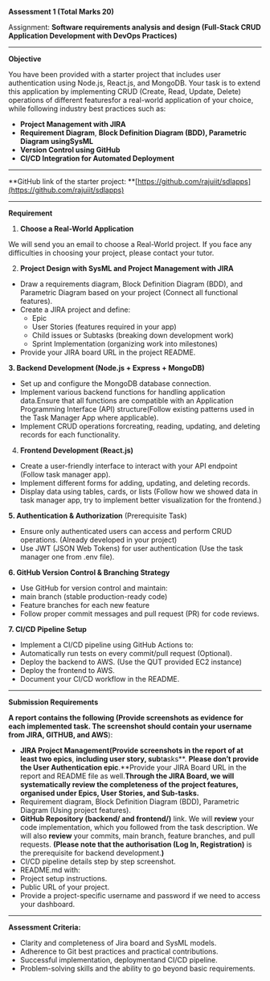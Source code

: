 **Assessment 1 (Total Marks **20**)**

Assignment: **Software requirements analysis and design (**Full-Stack CRUD Application Development with DevOps Practices**)**

---

**Objective**

You have been provided with a starter project that includes user authentication using Node.js, React.js, and MongoDB. Your task is to extend this application by implementing CRUD (Create, Read, Update, Delete) operations of different featuresfor a real-world application of your choice, while following industry best practices such as:

- **Project Management with JIRA**
- **Requirement Diagram**, **Block Definition Diagram (**BDD), Parametric Diagram using**SysML**
- **Version Control using GitHub**
- **CI/CD Integration for Automated Deployment**

---

**GitHub link of the starter project: **[https://github.com/rajuiit/sdlapps](https://github.com/rajuiit/sdlapps)

---

**Requirement**

1. **Choose a Real-World Application**

We will send you an email to choose a Real-World project. If you face any difficulties in choosing your project, please contact your tutor.

2. **Project Design with SysML and Project Management with JIRA**

- Draw a requirements diagram, Block Definition Diagram (BDD), and Parametric Diagram based on your project (Connect all functional features).
- Create a JIRA project and define:
  - Epic
  - User Stories (features required in your app)
  - Child issues or Subtasks (breaking down development work)
  - Sprint Implementation (organizing work into milestones)
- Provide your JIRA board URL in the project README.

**3. Backend Development (Node.js + Express + MongoDB)**

- Set up and configure the MongoDB database connection.
- Implement various backend functions for handling application data.Ensure that all functions are compatible with an Application Programming Interface (API) structure(Follow existing patterns used in the Task Manager App where applicable).
- Implement CRUD operations forcreating, reading, updating, and deleting records for each functionality.

4. **Frontend Development (React.js)**

- Create a user-friendly interface to interact with your API endpoint (Follow task manager app).
- Implement different forms for adding, updating, and deleting records.
- Display data using tables, cards, or lists (Follow how we showed data in task manager app, try to implement better visualization for the frontend.)

**5. Authentication & Authorization** (Prerequisite Task)

- Ensure only authenticated users can access and perform CRUD operations. (Already developed in your project)
- Use JWT (JSON Web Tokens) for user authentication (Use the task manager one from .env file).

**6. GitHub Version Control & Branching Strategy**

- Use GitHub for version control and maintain:
- main branch (stable production-ready code)
- Feature branches for each new feature
- Follow proper commit messages and pull request (PR) for code reviews.

**7. CI/CD Pipeline Setup**

- Implement a CI/CD pipeline using GitHub Actions to:
- Automatically run tests on every commit/pull request (Optional).
- Deploy the backend to AWS. (Use the QUT provided EC2 instance)
- Deploy the frontend to AWS.
- Document your CI/CD workflow in the README.

---

**Submission Requirements**

**A report **contains** the following (Provide screenshots as evidence for each implemented task. **The screenshot should **contain** your username** from JIRA, GITHUB, and AWS**):

- **JIRA Project **Management**(Provide screenshots in the **report o**f at least two epics**, **including user story, sub**t**a**sks**. **Please **don’t** provide **the **U**ser Authentication** epic**.**Provide your JIRA Board URL in the report and README file as well.**Through the JIRA Board, we will systematically review the completeness of the project features, organised under Epics, User Stories, and Sub-tasks.**
- Requirement diagram, Block Definition Diagram (BDD), Parametric Diagram (Using project features).
- **GitHub Repository (backend/ and frontend/)** link. We will **review** your code implementation, which you followed from the task description. We will also **review** your commits, main branch, feature branches, and pull requests. **(**Please note that the authorisation** (Log In, Registration)** is the prerequisite for backend development.**)**
- CI/CD pipeline details step by step screenshot.
- README.md with:
- Project setup instructions.
- Public URL of your project.
- Provide a project-specific username and password if we need to access your dashboard.

---

**Assessment Criteria:**

- Clarity and completeness of Jira board and SysML models.
- Adherence to Git best practices and practical contributions.
- Successful implementation, deploymentand CI/CD pipeline.
- Problem-solving skills and the ability to go beyond basic requirements.
